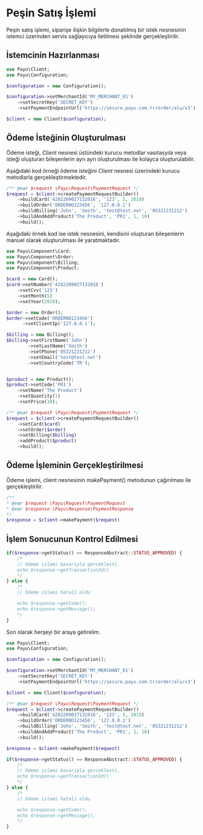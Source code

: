 # Peşin Satış İşlemi

Peşin satış işlemi, siparişe ilişkin bilgilerle donatılmış bir istek nesnesinin istemci üzerinden servis sağlayıcıya iletilmesi şeklinde gerçekleştirilir.

## İstemcinin Hazırlanması

```php
use Payu\Client;
use Payu\Configuration;

$configuration = new Configuration();

$configuration->setMerchantId('MY_MERCHANT_01')
    ->setSecretKey('SECRET_KEY')
    ->setPaymentEndpointUrl('https://secure.payu.com.tr/order/alu/v3');

$client = new Client($configuration);
```

## Ödeme İsteğinin Oluşturulması
Ödeme isteği, *Client* nesnesi üstündeki kurucu metodlar vasıtasyıla veya isteği oluşturan bileşenlerin ayrı ayrı oluşturulması ile kolayca oluşturulabilir.

Aşağıdaki kod örneği ödeme isteğini *Client* nesnesi üzerindeki kurucu metodlarla gerçekleştirmektedir.

```php
/** @var $request \Payu\Request\PaymentRequest */
$request = $client->createPaymentRequestBuilder()
    ->buildCard('4282209027132016', '123', 5, 2019)
    ->buildOrder('ORDERNO123456', '127.0.0.1')
    ->buildBilling('John', 'Smith', 'test@test.net', '05321231212')
    ->buildAndAddProduct('The Product', 'PR1', 1, 10)
    ->build();
```

Aşağıdaki örnek kod ise istek nesnesini, kendisini oluşturan bileşenlerin manuel olarak oluşturulması ile yaratmaktadır.

```php
use Payu\Component\Card;
use Payu\Component\Order;
use Payu\Component\Billing;
use Payu\Component\Product;

$card = new Card();
$card->setNumber('4282209027132016')
    ->setCvv('123')
    ->setMonth(5)
    ->setYear(2019);

$order = new Order();
$order->setCode('ORDERNO123456')
      ->setClientIp('127.0.0.1');

$billing = new Billing();
$billing->setFirstName('John')
        ->setLastName('Smith')
        ->setPhone('05321231212')
        ->setEmail('test@test.net')
        ->setCountryCode('TR');


$product = new Product();
$product->setCode('PR1')
    ->setName('The Product')
    ->setQuantity(1)
    ->setPrice(10);

/** @var $request \Payu\Request\PaymentRequest */
$request = $client->createPaymentRequestBuilder()
    ->setCard($card)
    ->setOrder($order)
    ->setBilling($billing)
    ->addProduct($product)
    ->build();
```

## Ödeme İşleminin Gerçekleştirilmesi
Ödeme işlemi, client nesnesinin makePayment() metodunun çağırılması ile gerçekleştirilir.
```php
/**
* @var $request \Payu\Request\PaymentRequest
* @var $response \Payu\Response\PaymentResponse
*/
$response = $client->makePayment($request)
```

## İşlem Sonucunun Kontrol Edilmesi
```php
if($response->getStatus() == ResponseAbstract::STATUS_APPROVED) {
    /*
    // Odeme islemi basariyla gerceklesti.
    echo $response->getTransactionId()
    */
} else {
    /*
    // Odeme islemi hatali oldu

    echo $response->getCode();
    echo $response->getMessage();
    */
}
```


Son olarak herşeyi bir araya getirelim.
```php
use Payu\Client;
use Payu\Configuration;

$configuration = new Configuration();

$configuration->setMerchantId('MY_MERCHANT_01')
    ->setSecretKey('SECRET_KEY')
    ->setPaymentEndpointUrl('https://secure.payu.com.tr/order/alu/v3');

$client = new Client($configuration);

/** @var $request \Payu\Request\PaymentRequest */
$request = $client->createPaymentRequestBuilder()
    ->buildCard('4282209027132016', '123', 5, 2019)
    ->buildOrder('ORDERNO123456', '127.0.0.1')
    ->buildBilling('John', 'Smith', 'test@test.net', '05321231212')
    ->buildAndAddProduct('The Product', 'PR1', 1, 10)
    ->build();

$response = $client->makePayment($request)

if($response->getStatus() == ResponseAbstract::STATUS_APPROVED) {
    /*
    // Odeme islemi basariyla gerceklesti.
    echo $response->getTransactionId()
    */
} else {
    /*
    // Odeme islemi hatali oldu

    echo $response->getCode();
    echo $response->getMessage();
    */
}
```
